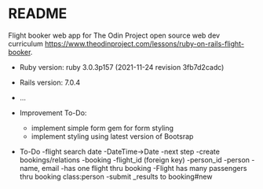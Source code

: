 # README

Flight booker web app for The Odin Project open source web dev curriculum https://www.theodinproject.com/lessons/ruby-on-rails-flight-booker.

* Ruby version: ruby 3.0.3p157 (2021-11-24 revision 3fb7d2cadc)

* Rails version: 7.0.4

* ...

* Improvement To-Do:
  - implement simple form gem for form styling
  - implement styling using latest version of Bootsrap

* To-Do
  -flight search date
    -DateTime->Date
  -next step
    -create bookings/relations
      -booking
        -flight_id (foreign key)
        -person_id
      -person
        -name, email
        -has one flight thru booking
        -Flight has many passengers thru booking class:person
    -submit _results to booking#new